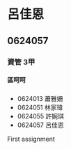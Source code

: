 # 呂佳恩

## 0624057

### 資管 3甲

#### 區呵呵

##### 
* 0624013 蕭雅姍
* 0624051 林家瑋
* 0624055 許婉琪
* 0624057 呂佳恩

First assignment
